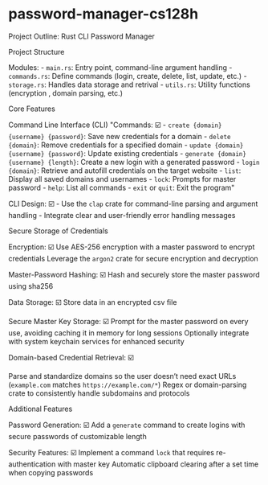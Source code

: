 # password-manager-cs128h

Project Outline: Rust CLI Password Manager

Project Structure

Modules:
      - `main.rs`: Entry point, command-line argument handling
      - `commands.rs`: Define commands (login, create, delete, list, update, etc.)
      - `storage.rs`: Handles data storage and retrival
      - `utils.rs`: Utility functions (encryption , domain parsing, etc.)

Core Features

Command Line Interface (CLI)
"Commands: ☑️
      - `create {domain} {username} {password}`: Save new credentials for a domain
      - `delete {domain}`: Remove credentials for a specified domain
      - `update {domain} {username} {password}`: Update existing credentials
      - `generate {domain} {username} {length}`: Create a new login with a generated password
      - `login {domain}`: Retrieve and autofill credentials on the target website
      - `list`: Display all saved domains and usernames
      - `lock`: Prompts for master password
      - `help`: List all commands 
      - `exit` or `quit`: Exit the program"

CLI Design: ☑️
      - Use the `clap` crate for command-line parsing and argument handling
      - Integrate clear and user-friendly error handling messages

Secure Storage of Credentials

Encryption: ☑️
Use AES-256 encryption with a master password to encrypt credentials
Leverage the `argon2` crate for secure encryption and decryption

Master-Password Hashing: ☑️
Hash and securely store the master password using sha256

Data Storage: ☑️
Store data in an encrypted csv file

Secure Master Key Storage: ☑️
Prompt for the master password on every use, avoiding caching it in memory for long sessions
Optionally integrate with system keychain services for enhanced security

Domain-based Credential Retrieval: ☑️

Parse and standardize domains so the user doesn’t need exact URLs (`example.com` matches `https://example.com/*`)
Regex or domain-parsing crate to consistently handle subdomains and protocols

Additional Features

Password Generation: ☑️
Add a `generate` command to create logins with secure passwords of customizable length
 
Security Features: ☑️
Implement a command `lock` that requires re-authentication with master key
Automatic clipboard clearing after a set time when copying passwords
